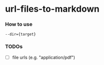 url-files-to-markdown
=====================
### How to use
```
--dir={target}
```
### TODOs
- [ ] file urls (e.g. "application/pdf")
